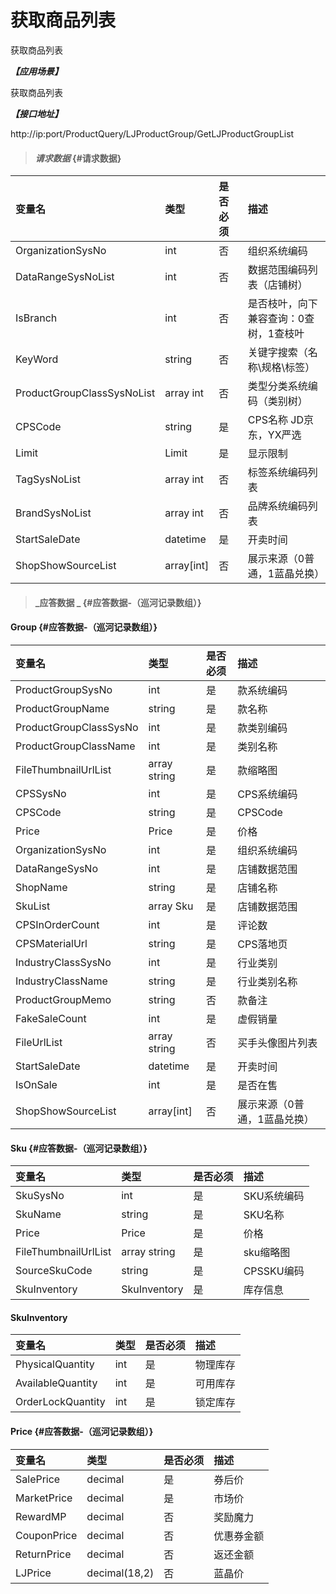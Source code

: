 # 获取商品列表

获取商品列表

_**【应用场景】**_

获取商品列表

_**【接口地址】**_

http://ip:port/ProductQuery/LJProductGroup/GetLJProductGroupList

> #### _请求数据_ {#请求数据}

| 变量名 | 类型 | 是否必须 | 描述 |
| :--- | :--- | :--- | :--- |
| OrganizationSysNo | int | 否 | 组织系统编码 |
| DataRangeSysNoList | int | 否 | 数据范围编码列表（店铺树） |
| IsBranch | int | 否 | 是否枝叶，向下兼容查询：0查树，1查枝叶 |
| KeyWord | string | 否 | 关键字搜索（名称\规格\标签） |
| ProductGroupClassSysNoList | array int | 否 | 类型分类系统编码（类别树） |
| CPSCode| string| 是 | CPS名称 JD京东，YX严选 |
| Limit| Limit| 是 | 显示限制|
| TagSysNoList | array int | 否 | 标签系统编码列表 |
| BrandSysNoList| array int | 否 | 品牌系统编码列表 |
| StartSaleDate| datetime| 是 | 开卖时间|
| ShopShowSourceList|array[int] | 否 |展示来源（0普通，1蓝晶兑换） |


> #### _应答数据 _ {#应答数据-（巡河记录数组）}

#### Group {#应答数据-（巡河记录数组）}

| 变量名 | 类型 | 是否必须 | 描述 |
| :--- | :--- | :--- | :--- |
| ProductGroupSysNo| int | 是 | 款系统编码 |
| ProductGroupName| string | 是 | 款名称 |
| ProductGroupClassSysNo| int | 是 | 款类别编码 |
| ProductGroupClassName| int | 是 | 类别名称 |
| FileThumbnailUrlList| array string | 是 | 款缩略图 |
| CPSSysNo|int| 是 | CPS系统编码|
| CPSCode|string| 是 | CPSCode|
| Price|Price| 是 | 价格|
| OrganizationSysNo|int| 是 |组织系统编码|
| DataRangeSysNo|int| 是 |店铺数据范围|
| ShopName|string| 是 |店铺名称|
| SkuList|array Sku| 是 |店铺数据范围|
| CPSInOrderCount|int| 是 |评论数|
| CPSMaterialUrl|string| 是 |CPS落地页|
| IndustryClassSysNo|int| 是 |行业类别|
| IndustryClassName|string| 是 |行业类别名称|
| ProductGroupMemo | string | 否 | 款备注 |
| FakeSaleCount|int| 是 |虚假销量|
| FileUrlList | array string | 否 | 买手头像图片列表 |
| StartSaleDate| datetime| 是 | 开卖时间|
| IsOnSale| int| 是 | 是否在售|
| ShopShowSourceList|array[int] | 否 |展示来源（0普通，1蓝晶兑换） |


#### Sku {#应答数据-（巡河记录数组）}

| 变量名 | 类型 | 是否必须 | 描述 |
| :--- | :--- | :--- | :--- |
| SkuSysNo| int | 是 | SKU系统编码 |
| SkuName| string | 是 | SKU名称 |
| Price|Price| 是 | 价格|
| FileThumbnailUrlList| array string | 是 | sku缩略图 |
| SourceSkuCode| string | 是 | CPSSKU编码 |
| SkuInventory| SkuInventory | 是 | 库存信息|


#### SkuInventory

| 变量名 | 类型 | 是否必须 | 描述 |
| :--- | :--- | :--- | :--- |
| PhysicalQuantity| int| 是 | 物理库存|
| AvailableQuantity| int| 是 | 可用库存|
| OrderLockQuantity| int| 是 | 锁定库存|




#### Price {#应答数据-（巡河记录数组）}

| 变量名 | 类型 | 是否必须 | 描述 |
| :--- | :--- | :--- | :--- |
| SalePrice| decimal| 是 | 券后价|
| MarketPrice| decimal| 是 | 市场价|
| RewardMP| decimal| 否 | 奖励魔力|
| CouponPrice| decimal | 否 | 优惠券金额 |
| ReturnPrice | decimal| 否 | 返还金额 |
| LJPrice | decimal\(18,2\) | 否 | 蓝晶价 |









